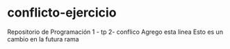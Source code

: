 # conflicto-ejercicio
Repositorio de Programación 1 - tp 2- conflico
Agrego esta linea
Esto es un cambio en la futura rama
